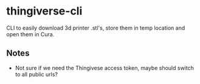 # thingiverse-cli
CLI to easily download 3d printer .stl's, store them in temp location and open them in Cura.

## Notes

- Not sure if we need the Thingivese access token, maybe should switch to all public urls?
